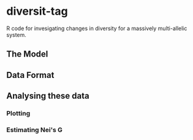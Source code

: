 # diversit-tag


R code for invesigating changes in diversity for a massively multi-allelic system. 


## The Model


## Data Format


## Analysing these data

### Plotting

### Estimating Nei's G




